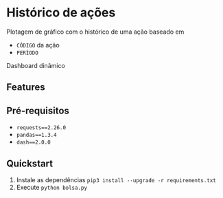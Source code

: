 # Histórico de ações
Plotagem de gráfico com o histórico de uma ação baseado em
  - `CÓDIGO` da ação
  - `PERÍODO` 
  
Dashboard dinâmico

## Features

## Pré-requisitos
- `requests==2.26.0`              
- `pandas==1.3.4`
- `dash==2.0.0`

## Quickstart
1. Instale as dependências `pip3 install --upgrade -r requirements.txt`
2. Execute `python bolsa.py`
